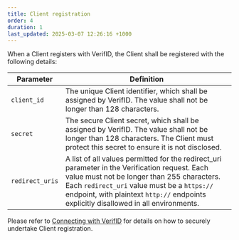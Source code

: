 ```yaml
---
title: Client registration
order: 4
duration: 1
last_updated: 2025-03-07 12:26:16 +1000
---
```


When a Client registers with VerifID, the Client shall be registered with the following details:

<table class="table">
  <thead>
    <tr>
      <th style="width:20%">Parameter</th>
      <th>Definition</th>
    </tr>
  </thead>
  <tbody>
    <tr>
      <td><code>client_id</code></td>
      <td>The unique Client identifier, which shall be assigned by VerifID. The value shall not be longer than 128 characters.</td>
    </tr>
    <tr>
      <td><code>secret</code></td>
      <td>The secure Client secret, which shall be assigned by VerifID. The value shall not be longer than 128 characters. The Client must protect this secret to ensure it is not disclosed.</td>
    </tr>
    <tr>
      <td><code>redirect_uris</code></td>
      <td>A list of all values permitted for the redirect_uri parameter in the Verification request. Each value must 
not be longer than 255 characters. Each <code>redirect_uri</code> value must be a <code>https://</code> endpoint, 
with plaintext <code>http://</code> endpoints explicitly disallowed in all environments.</td>
    </tr>
  </tbody>
</table>

Please refer to [Connecting with VerifID](/connect-with-verifid/02-connect-verifid-service) for details on how to securely undertake Client registration.

